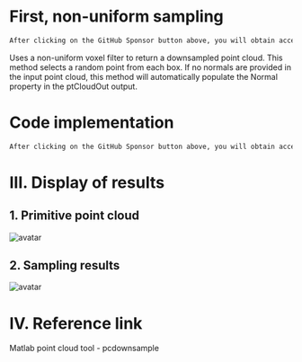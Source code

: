 #  First, non-uniform sampling 

  ```python  
After clicking on the GitHub Sponsor button above, you will obtain access permissions to my private code repository ( https://github.com/slowlon/my_code_bar ) to view this blog code. By searching the code number of this blog, you can find the code you need, code number is: 202402030957452149
  ```  
 Uses a non-uniform voxel filter to return a downsampled point cloud. This method selects a random point from each box. If no normals are provided in the input point cloud, this method will automatically populate the Normal property in the ptCloudOut output. 

#  Code implementation 

  ```python  
After clicking on the GitHub Sponsor button above, you will obtain access permissions to my private code repository ( https://github.com/slowlon/my_code_bar ) to view this blog code. By searching the code number of this blog, you can find the code you need, code number is: 202402030957452149
  ```  
#  III. Display of results 

##  1. Primitive point cloud 

 ![avatar]( bc98734bfcd944be9f17c586ae813e3b.png) 

##  2. Sampling results 

 ![avatar]( 3ff27c174e974cb7a842ac559f466432.png) 

#  IV. Reference link 

 Matlab point cloud tool - pcdownsample 

